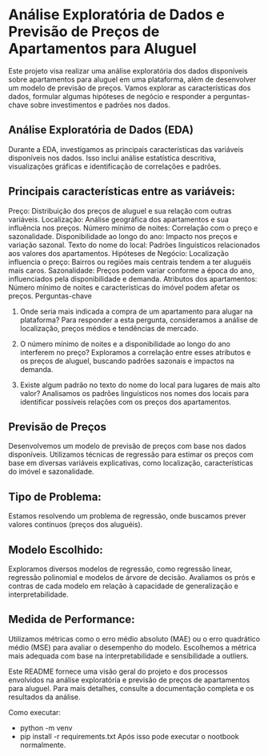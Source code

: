 # Análise Exploratória de Dados e Previsão de Preços de Apartamentos para Aluguel
Este projeto visa realizar uma análise exploratória dos dados disponíveis sobre apartamentos para aluguel em uma plataforma, além de desenvolver um modelo de previsão de preços. Vamos explorar as características dos dados, formular algumas hipóteses de negócio e responder a perguntas-chave sobre investimentos e padrões nos dados.

## Análise Exploratória de Dados (EDA)
Durante a EDA, investigamos as principais características das variáveis disponíveis nos dados. Isso inclui análise estatística descritiva, visualizações gráficas e identificação de correlações e padrões.

## Principais características entre as variáveis:
Preço: Distribuição dos preços de aluguel e sua relação com outras variáveis.
Localização: Análise geográfica dos apartamentos e sua influência nos preços.
Número mínimo de noites: Correlação com o preço e sazonalidade.
Disponibilidade ao longo do ano: Impacto nos preços e variação sazonal.
Texto do nome do local: Padrões linguísticos relacionados aos valores dos apartamentos.
Hipóteses de Negócio:
Localização influencia o preço: Bairros ou regiões mais centrais tendem a ter aluguéis mais caros.
Sazonalidade: Preços podem variar conforme a época do ano, influenciados pela disponibilidade e demanda.
Atributos dos apartamentos: Número mínimo de noites e características do imóvel podem afetar os preços.
Perguntas-chave
1. Onde seria mais indicada a compra de um apartamento para alugar na plataforma?
Para responder a esta pergunta, consideramos a análise de localização, preços médios e tendências de mercado.

2. O número mínimo de noites e a disponibilidade ao longo do ano interferem no preço?
Exploramos a correlação entre esses atributos e os preços de aluguel, buscando padrões sazonais e impactos na demanda.

3. Existe algum padrão no texto do nome do local para lugares de mais alto valor?
Analisamos os padrões linguísticos nos nomes dos locais para identificar possíveis relações com os preços dos apartamentos.

## Previsão de Preços
Desenvolvemos um modelo de previsão de preços com base nos dados disponíveis. Utilizamos técnicas de regressão para estimar os preços com base em diversas variáveis explicativas, como localização, características do imóvel e sazonalidade.

## Tipo de Problema:
Estamos resolvendo um problema de regressão, onde buscamos prever valores contínuos (preços dos aluguéis).

## Modelo Escolhido:
Exploramos diversos modelos de regressão, como regressão linear, regressão polinomial e modelos de árvore de decisão. Avaliamos os prós e contras de cada modelo em relação à capacidade de generalização e interpretabilidade.

## Medida de Performance:
Utilizamos métricas como o erro médio absoluto (MAE) ou o erro quadrático médio (MSE) para avaliar o desempenho do modelo. Escolhemos a métrica mais adequada com base na interpretabilidade e sensibilidade a outliers.

Este README fornece uma visão geral do projeto e dos processos envolvidos na análise exploratória e previsão de preços de apartamentos para aluguel. Para mais detalhes, consulte a documentação completa e os resultados da análise.

Como executar:
- python -m venv <nomedavenv>
- pip install -r requirements.txt
  Após isso pode executar o nootbook normalmente.
